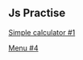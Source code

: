 ## Js Practise

[Simple calculator #1]( https://dariyaleleka.github.io/js/Calculator/ "my first work")

[Menu #4]( https://dariyaleleka.github.io/js/21.10.2018/src "Menu on js")

